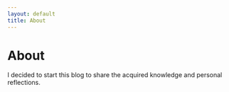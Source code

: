```yaml
---
layout: default
title: About
---
```

# About

I decided to start this blog to share the acquired knowledge and personal reflections.
